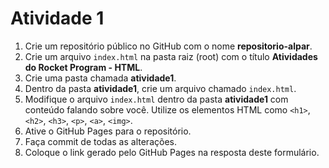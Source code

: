 # Atividade 1

1. Crie um repositório público no GitHub com o nome **repositorio-alpar**.
2. Crie um arquivo `index.html` na pasta raiz (root) com o título **Atividades do Rocket Program - HTML**.
3. Crie uma pasta chamada **atividade1**.
4. Dentro da pasta **atividade1**, crie um arquivo chamado `index.html`.
5. Modifique o arquivo `index.html` dentro da pasta **atividade1** com conteúdo falando sobre você. Utilize os elementos HTML como `<h1>`, `<h2>`, `<h3>`, `<p>`, `<a>`, `<img>`.
6. Ative o GitHub Pages para o repositório.
7. Faça commit de todas as alterações.
8. Coloque o link gerado pelo GitHub Pages na resposta deste formulário.
